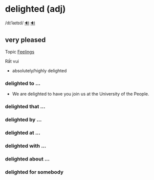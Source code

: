 # delighted (adj)

/dɪˈlaɪtɪd/ [🔊](https://www.oxfordlearnersdictionaries.com/media/english/uk_pron/d/del/delig/delighted__gb_1.mp3) [🔊](https://www.oxfordlearnersdictionaries.com/media/english/us_pron/d/del/delig/delighted__us_3.mp3)

## very pleased

Topic [Feelings](../topics/feelings.md#feelings)

Rất vui

- absolutely/highly delighted

### delighted to ...

- We are delighted to have you join us at the University of the People.

### delighted that ...

### delighted by ...

### delighted at ...

### delighted with ...

### delighted about ...

### delighted for somebody

